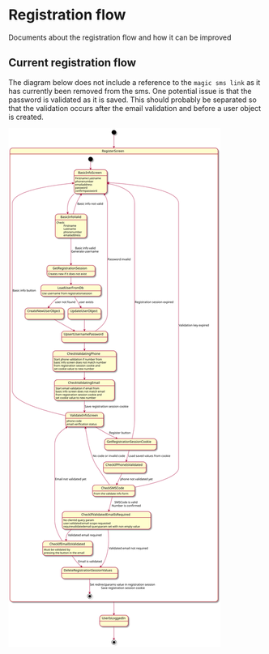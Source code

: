 # Registration flow

Documents about the registration flow and how it can be improved

## Current registration flow

The diagram below does not include a reference to the `magic sms link` as it has currently been removed from the sms.
One potential issue is that the password is validated as it is saved. This should probably be separated so that the validation
occurs after the email validation and before a user object is created.

![Current flow](current_registration_flow.svg)